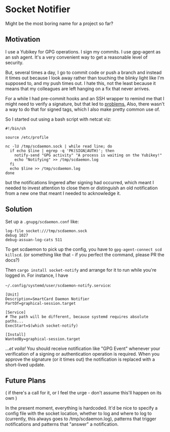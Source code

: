 # Socket Notifier

Might be the most boring name for a project so far?

## Motivation

I use a Yubikey for GPG operations.
I sign my commits.
I use gpg-agent as an ssh agent.
It's a very convenient way to get
a reasonable level of security.

But, several times a day,
I go to commit code
or push a branch
and instead it times out
because I look away rather than
touching the blinky light
like I'm supposed to,
and my push times out.
I hate this,
not the least because it means
that my colleagues are left hanging on
a fix that never arrives.

For a while I had pre-commit hooks
and an SSH wrapper to remind me that
I might need to verify a signature,
but that led to
[problems.](https://github.com/golang/dep/issues/1209)
Also, there wasn't a way to do that
for signed tags,
which I also make pretty common use of.

So I started out using a bash script with netcat
viz:

```
#!/bin/sh

source /etc/profile

nc -lU /tmp/scdaemon.sock | while read line; do
  if echo $line | egrep -q 'PK(SIGN|AUTH)'; then
    notify-send "GPG activity" "A process is waiting on the Yubikey!"
    echo "Notifying" >> /tmp/scdaemon.log
  fi
  echo $line >> /tmp/scdaemon.log
done
```

but the notifications lingered after signing had occurred,
which meant I needed to invest attention to close them
or distinguish an old notification
from a new one that meant I needed to acknowledge it.

## Solution

Set up a `.gnupg/scdaemon.conf` like:

```
log-file socket:///tmp/scdaemon.sock
debug 1027
debug-assuan-log-cats 511
```

To get scdaemon to pick up the config,
you have to `gpg-agent-connect scd killscd`.
(or something like that - if you perfect the command, please PR the docs?)

Then `cargo install socket-notify`
and arrange for it to run while you're logged in.
For instance, I have

`~/.config/systemd/user/scdaemon-notify.service`:
```
[Unit]
Description=SmartCard Daemon Notifier
PartOf=graphical-session.target

[Service]
# The path will be different, because systemd requires absolute paths...
ExecStart=$(which socket-notify)

[Install]
WantedBy=graphical-session.target
```

..._et voila!_ You should receive notification like
"GPG Event"
whenever your verification of a signing or authentication operation is required.
When you approve the signature
(or it times out)
the notification is replaced with a short-lived update.

## Future Plans

(
if there's a call for it, or I feel the urge -
don't assume this'll happen on its own
)

In the present moment,
everything is hardcoded.
It'd be nice to specify a config file with
the socket location,
whether to log and where to log to
(currently, this always goes to /tmp/scdaemon.log),
patterns that trigger notifications and
patterns that "answer" a notification.
